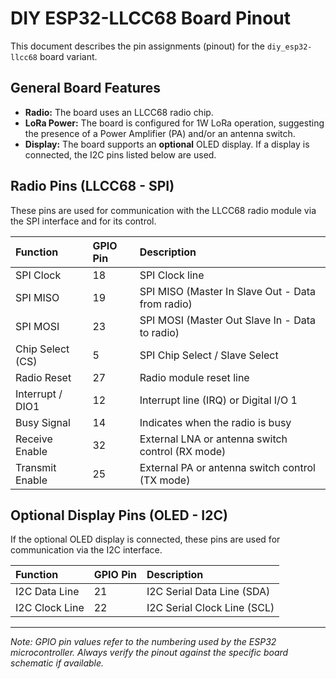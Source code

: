 # DIY ESP32-LLCC68 Board Pinout

This document describes the pin assignments (pinout) for the `diy_esp32-llcc68` board variant.

## General Board Features

-   **Radio:** The board uses an LLCC68 radio chip.
-   **LoRa Power:** The board is configured for 1W LoRa operation, suggesting the presence of a Power Amplifier (PA) and/or an antenna switch.
-   **Display:** The board supports an **optional** OLED display. If a display is connected, the I2C pins listed below are used.

## Radio Pins (LLCC68 - SPI)

These pins are used for communication with the LLCC68 radio module via the SPI interface and for its control.

| Function         | GPIO Pin | Description                                      |
| :--------------- | :------- | :----------------------------------------------- |
| SPI Clock        | 18       | SPI Clock line                                   |
| SPI MISO         | 19       | SPI MISO (Master In Slave Out - Data from radio) |
| SPI MOSI         | 23       | SPI MOSI (Master Out Slave In - Data to radio)   |
| Chip Select (CS) | 5        | SPI Chip Select / Slave Select                   |
| Radio Reset      | 27       | Radio module reset line                          |
| Interrupt / DIO1 | 12       | Interrupt line (IRQ) or Digital I/O 1            |
| Busy Signal      | 14       | Indicates when the radio is busy                 |
| Receive Enable   | 32       | External LNA or antenna switch control (RX mode) |
| Transmit Enable  | 25       | External PA or antenna switch control (TX mode)  |

## Optional Display Pins (OLED - I2C)

If the optional OLED display is connected, these pins are used for communication via the I2C interface.

| Function       | GPIO Pin | Description                 |
| :------------- | :------- | :-------------------------- |
| I2C Data Line  | 21       | I2C Serial Data Line (SDA)  |
| I2C Clock Line | 22       | I2C Serial Clock Line (SCL) |

---

_Note: GPIO pin values refer to the numbering used by the ESP32 microcontroller. Always verify the pinout against the specific board schematic if available._
